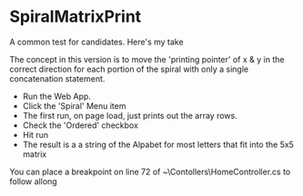 # SpiralMatrixPrint
A common test for candidates. Here's my take

The concept in this version is to move the 'printing pointer' of x & y
in the correct direction for each portion of the spiral
with only a single concatenation statement.

- Run the Web App. 
- Click the 'Spiral' Menu item
- The first run, on page load, just prints out the array rows.
- Check the 'Ordered' checkbox
- Hit run
- The result is a a string of the Alpabet for most letters that fit into the 5x5 matrix

You can place a breakpoint on line 72 of ~\Contollers\HomeController.cs to follow allong
